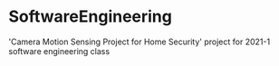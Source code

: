 # SoftwareEngineering
'Camera Motion Sensing Project for Home Security' project for 2021-1 software engineering class
